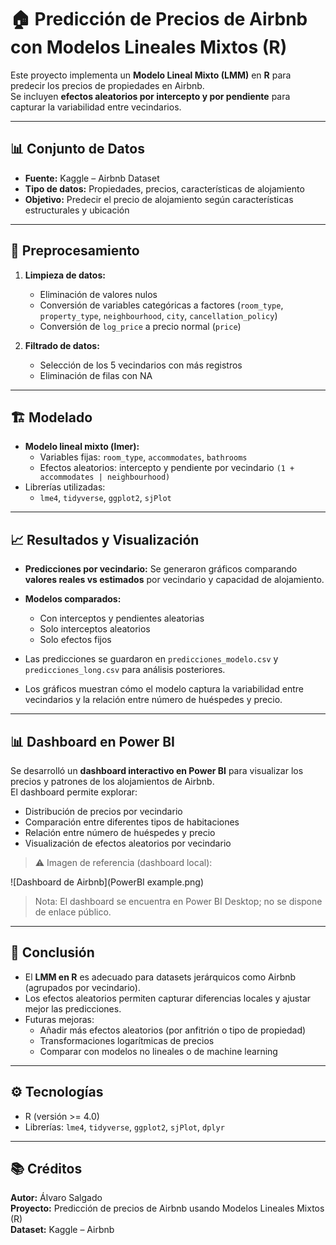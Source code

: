 # 🏠 Predicción de Precios de Airbnb con Modelos Lineales Mixtos (R)

Este proyecto implementa un **Modelo Lineal Mixto (LMM)** en **R** para predecir los precios de propiedades en Airbnb.  
Se incluyen **efectos aleatorios por intercepto y por pendiente** para capturar la variabilidad entre vecindarios.

---

## 📊 Conjunto de Datos

- **Fuente:** Kaggle – Airbnb Dataset  
- **Tipo de datos:** Propiedades, precios, características de alojamiento  
- **Objetivo:** Predecir el precio de alojamiento según características estructurales y ubicación

---

## 🧩 Preprocesamiento

1. **Limpieza de datos:**  
   - Eliminación de valores nulos  
   - Conversión de variables categóricas a factores (`room_type`, `property_type`, `neighbourhood`, `city`, `cancellation_policy`)  
   - Conversión de `log_price` a precio normal (`price`)

2. **Filtrado de datos:**  
   - Selección de los 5 vecindarios con más registros  
   - Eliminación de filas con NA

---

## 🏗️ Modelado

- **Modelo lineal mixto (lmer):**
  - Variables fijas: `room_type`, `accommodates`, `bathrooms`  
  - Efectos aleatorios: intercepto y pendiente por vecindario `(1 + accommodates | neighbourhood)`  
- Librerías utilizadas:
  - `lme4`, `tidyverse`, `ggplot2`, `sjPlot`  

---

## 📈 Resultados y Visualización

- **Predicciones por vecindario:** Se generaron gráficos comparando **valores reales vs estimados** por vecindario y capacidad de alojamiento.  
- **Modelos comparados:**  
  - Con interceptos y pendientes aleatorias  
  - Solo interceptos aleatorios  
  - Solo efectos fijos  

- Las predicciones se guardaron en `predicciones_modelo.csv` y `predicciones_long.csv` para análisis posteriores.

- Los gráficos muestran cómo el modelo captura la variabilidad entre vecindarios y la relación entre número de huéspedes y precio.

---

## 📊 Dashboard en Power BI

Se desarrolló un **dashboard interactivo en Power BI** para visualizar los precios y patrones de los alojamientos de Airbnb.  
El dashboard permite explorar:

- Distribución de precios por vecindario  
- Comparación entre diferentes tipos de habitaciones  
- Relación entre número de huéspedes y precio  
- Visualización de efectos aleatorios por vecindario  

> ⚠️ Imagen de referencia (dashboard local):

![Dashboard de Airbnb](PowerBI example.png)

> Nota: El dashboard se encuentra en Power BI Desktop; no se dispone de enlace público.

---

## 🧠 Conclusión

- El **LMM en R** es adecuado para datasets jerárquicos como Airbnb (agrupados por vecindario).  
- Los efectos aleatorios permiten capturar diferencias locales y ajustar mejor las predicciones.  
- Futuras mejoras:
  - Añadir más efectos aleatorios (por anfitrión o tipo de propiedad)  
  - Transformaciones logarítmicas de precios  
  - Comparar con modelos no lineales o de machine learning

---

## ⚙️ Tecnologías

- R (versión >= 4.0)  
- Librerías: `lme4`, `tidyverse`, `ggplot2`, `sjPlot`, `dplyr`  

---

## 📚 Créditos

**Autor:** Álvaro Salgado  
**Proyecto:** Predicción de precios de Airbnb usando Modelos Lineales Mixtos (R)  
**Dataset:** Kaggle – Airbnb
